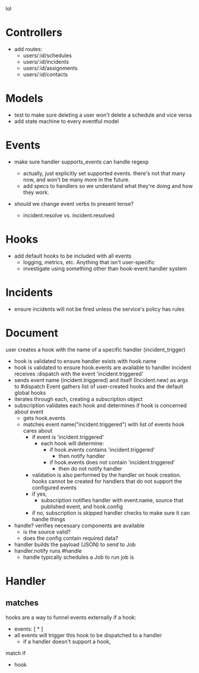 lol

# Controllers

* add routes:
  - users/:id/schedules
  - users/:id/incidents
  - users/:id/assignments
  - users/:id/contacts

# Models

* test to make sure deleting a user won't delete a schedule and vice versa
* add state machine to every eventful model

# Events

* make sure handler supports_events can handle regexp
  - actually, just explicitly set supported events. there's not that many now, and won't be many more in the future.
  - add specs to handlers so we understand what they're doing and how they work.

* should we change event verbs to present tense? 
  - incident.resolve vs. incident.resolved

# Hooks

- add default hooks to be included with all events
  - logging, metrics, etc. Anything that isn't user-specific
  - investigate using something other than hook-event handler system

# Incidents

- ensure incidents will not be fired unless the service's policy has rules


# Document

user creates a hook with the name of a specific handler (incident_trigger)
  - hook is validated to ensure handler exists with hook.name
  - hook is validated to ensure hook.events are available to handler
incident receives :dispatch with the event 'incident.triggered'
  - sends event name (incident.triggered) and itself (Incident.new) as args to #dispatch
Event gathers list of user-created hooks and the default global hooks
  - iterates through each, creating a subscription object
  - subscription validates each hook and determines if hook is concerned about event
    - gets hook.events
    - matches event name("incident.triggered") with list of events hook cares about
      - if event is 'incident.triggered'
        - each hook will determine:
          - if hook.events contains 'incident.triggered'
            - then notify handler
          - if hook.events does not contain 'incident.triggered'
            - then do not notify handler
      - validation is also performed by the handler on hook creation. hooks cannot be created for handlers that do not support the configured events
      - if yes,
        - subscription notifies handler with event.name, source that published event, and hook.config
      - if no, subscription is skipped
handler checks to make sure it can handle things
  - handle? verifies necessary components are available
    - is the source valid?
    - does the config contain required data?
  - handler builds the payload (JSON) to send to Job
  - handler.notify runs #handle
    - handle typically schedules a Job to run
job is 


# Handler

## matches

hooks are a way to funnel events externally
if a hook:
  - events: [ * ]
  - all events will trigger this hook to be dispatched to a handler
    - if a handler doesn't support a hook,


match if
  - hook